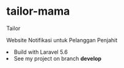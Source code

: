 # tailor-mama
Tailor

Website Notifikasi untuk Pelanggan Penjahit

<li>Build with Laravel 5.6</li>

<li>See my project on branch <b>develop</b></li>

